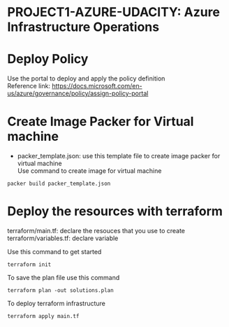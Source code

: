 # PROJECT1-AZURE-UDACITY:  Azure Infrastructure Operations

# Deploy Policy 

Use the portal to deploy and apply the policy definition   
Reference link: https://docs.microsoft.com/en-us/azure/governance/policy/assign-policy-portal

# Create Image Packer for Virtual machine
* packer_template.json: use this template file to create image packer for virtual machine  
Use command to create image for virtual machine
```
packer build packer_template.json 
```
# Deploy the resources with terraform
terraform/main.tf: declare the resouces that you use to create  
terraform/variables.tf: declare variable   

Use this command to get started
```
terraform init
```
To save the plan file use this command
```
terraform plan -out solutions.plan
```
To deploy terraform infrastructure
```
terraform apply main.tf
```
